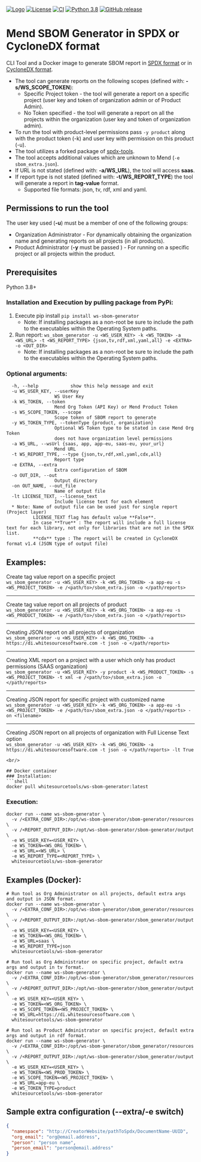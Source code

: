 [![Logo](https://resources.mend.io/mend-sig/logo/mend-dark-logo-horizontal.png)](https://www.mend.io/)
[![License](https://img.shields.io/badge/License-Apache%202.0-yellowgreen.svg)](https://opensource.org/licenses/Apache-2.0)
[![CI](https://github.com/whitesource-ps/ws-sbom-generator/actions/workflows/ci.yml/badge.svg)](https://github.com/whitesource-ps/ws-sbom-generator/actions/workflows/ci.yml)
[![Python 3.8](https://upload.wikimedia.org/wikipedia/commons/thumb/a/a5/Blue_Python_3.8_Shield_Badge.svg/76px-Blue_Python_3.8_Shield_Badge.svg.png)](https://www.python.org/downloads/release/python-380/)
[![GitHub release](https://img.shields.io/github/v/release/whitesource-ps/ws-sbom-generator)](https://github.com/whitesource-ps/ws-sbom-generator/releases/latest)  

# Mend SBOM Generator in SPDX or CycloneDX format
CLI Tool and a Docker image to generate SBOM report in [SPDX format](https://spdx.org) or in [CycloneDX format](https://cyclonedx.org/).
* The tool can generate reports on the following scopes (defined with: **-s/WS_SCOPE_TOKEN**):
  * Specific Project token - the tool will generate a report on a specific project (user key and token of organization admin or of Product Admin).
  * No Token specified - the tool will generate a report on all the projects within the organization (user key and token of organization admin).
* To run the tool with product-level permissions pass `-y product` along with the product token (-k) and user key with permission on this product (-u).
* The tool utilizes a forked package of [spdx-tools](https://github.com/spdx/tools).
* The tool accepts additional values which are unknown to Mend (`-e sbom_extra.json`).
* If URL is not stated (defined with: **-a/WS_URL**), the tool will access **saas**.
* If report type is not stated (defined with: **-t/WS_REPORT_TYPE**) the tool will generate a report in **tag-value** format.
  * Supported file formats: json, tv, rdf, xml and yaml.
  
## Permissions to run the tool
The user key used (**-u**) must be a member of one of the following groups:
- Organization Administrator - For dynamically obtaining the organization name and generating reports on all projects (in all products).
- Product Administrator (**-y** must be passed ) - For running on a specific project or all projects within the product.

## Prerequisites
Python 3.8+

### Installation and Execution by pulling package from PyPi:
1. Execute pip install `pip install ws-sbom-generator`
   * Note: If installing packages as a non-root be sure to include the path to the executables within the Operating System paths.
2. Run report: `ws_sbom_generator -u <WS_USER_KEY> -k <WS_TOKEN> -a <WS_URL> -t <WS_REPORT_TYPE> {json,tv,rdf,xml,yaml,all} -e <EXTRA> -o <OUT_DIR>`
   * Note: If installing packages as a non-root be sure to include the path to the executables within the Operating System paths.

### Optional arguments:
```shell
  -h, --help            show this help message and exit
  -u WS_USER_KEY, --userKey
                  WS User Key
  -k WS_TOKEN, --token 
                  Mend Org Token (API Key) or Mend Product Token
  -s WS_SCOPE_TOKEN, --scope 
                  Scope token of SBOM report to generate
  -y WS_TOKEN_TYPE, --tokenType {product, organization}
                  Optional WS Token type to be stated in case Mend Org Token
                  does not have organization level permissions
  -a WS_URL, --wsUrl {saas, app, app-eu, saas-eu, your_url}
                  Mend URL 
  -t WS_REPORT_TYPE, --type {json,tv,rdf,xml,yaml,cdx,all}
                  Report type
  -e EXTRA, --extra 
                  Extra configuration of SBOM
  -o OUT_DIR, --out 
                  Output directory
  -on OUT_NAME, --out_file
                  Name of output file
  -lt LICENSE_TEXT, --license_text 
                  Include license text for each element
  * Note: Name of output file can be used just for single report (Project layer)
          LICENSE_TEXT flag has default value **False**. 
          In case **True** : The report will include a full license text for each library, not only for libraries that are not in the SPDX list.
          **cdx** type : The report will be created in CycloneDX format v1.4 (JSON type of output file)
```
## Examples:

Create tag value report on a specific project  
`ws_sbom_generator -u <WS_USER_KEY> -k <WS_ORG_TOKEN> -a app-eu -s <WS_PROJECT_TOKEN> -e /<path/to>/sbom_extra.json -o </path/reports>`

---

Create tag value report on all projects of product  
`ws_sbom_generator -u <WS_USER_KEY> -k <WS_ORG_TOKEN> -a app-eu -s <WS_PRODUCT_TOKEN> -e /<path/to>/sbom_extra.json -o </path/reports>`

---

Creating JSON report on all projects of organization  
`ws_sbom_generator -u <WS_USER_KEY> -k <WS_ORG_TOKEN> -a https://di.whitesourcesoftware.com -t json -o </path/reports>`

---

Creating XML report on a project with a user which only has product permissions (SAAS organization)   
`ws_sbom_generator -u <WS_USER_KEY> -y product -k <WS_PRODUCT_TOKEN> -s <WS_PROJECT_TOKEN> -t xml -e /<path/to>/sbom_extra.json -o </path/reports>`

---

Creating JSON report for specific project with customized name  
`ws_sbom_generator -u <WS_USER_KEY> -k <WS_ORG_TOKEN> -a app-eu -s <WS_PROJECT_TOKEN> -e /<path/to>/sbom_extra.json -o </path/reports> -on <filename>`

---

Creating JSON report on all projects of organization with Full License Text option  
`ws_sbom_generator -u <WS_USER_KEY> -k <WS_ORG_TOKEN> -a https://di.whitesourcesoftware.com -t json -o </path/reports> -lt True`
```
<br/>

## Docker container
### Installation:
```shell
docker pull whitesourcetools/ws-sbom-generator:latest 
 ```
### Execution:
```shell
docker run --name ws-sbom-generator \ 
  -v /<EXTRA_CONF_DIR>:/opt/ws-sbom-generator/sbom-generator/resources \ 
  -v /<REPORT_OUTPUT_DIR>:/opt/ws-sbom-generator/sbom-generator/output \
  -e WS_USER_KEY=<USER_KEY> \ 
  -e WS_TOKEN=<WS_ORG_TOKEN> \
  -e WS_URL=<WS_URL> \
  -e WS_REPORT_TYPE=<REPORT_TYPE> \
  whitesourcetools/ws-sbom-generator 
````

## Examples (Docker):
```shell
# Run tool as Org Administrator on all projects, default extra args and output in JSON format.
docker run --name ws-sbom-generator \  
  -v /<EXTRA_CONF_DIR>:/opt/ws-sbom-generator/sbom_generator/resources \ 
  -v /<REPORT_OUTPUT_DIR>:/opt/ws-sbom-generator/sbom_generator/output \
  -e WS_USER_KEY=<USER_KEY> \ 
  -e WS_TOKEN=<WS_ORG_TOKEN> \
  -e WS_URL=saas \
  -e WS_REPORT_TYPE=json
  whitesourcetools/ws-sbom-generator
  
# Run tool as Org Administrator on specific project, default extra args and output in tv format.
docker run --name ws-sbom-generator \  
  -v /<EXTRA_CONF_DIR>:/opt/ws-sbom-generator/sbom_generator/resources \
  -v /<REPORT_OUTPUT_DIR>:/opt/ws-sbom-generator/sbom_generator/output \
  -e WS_USER_KEY=<USER_KEY> \ 
  -e WS_TOKEN=<WS_ORG_TOKEN> \
  -e WS_SCOPE_TOKEN=<WS_PROJECT_TOKEN> \
  -e WS_URL=https://di.whitesourcesoftware.com \
  whitesourcetools/ws-sbom-generator

# Run tool as Product Administrator on specific project, default extra args and output in rdf format.
docker run --name ws-sbom-generator \  
  -v /<EXTRA_CONF_DIR>:/opt/ws-sbom-generator/sbom_generator/resources \
  -v /<REPORT_OUTPUT_DIR>:/opt/ws-sbom-generator/sbom_generator/output \
  -e WS_USER_KEY=<USER_KEY> \ 
  -e WS_TOKEN=<WS_PROD_TOKEN> \
  -e WS_SCOPE_TOKEN=<WS_PROJECT_TOKEN> \
  -e WS_URL=app-eu \
  -e WS_TOKEN_TYPE=product
  whitesourcetools/ws-sbom-generator
````

## Sample extra configuration (--extra/-e switch)
```json
{
  "namespace": "http://CreatorWebsite/pathToSpdx/DocumentName-UUID",
  "org_email": "org@email.address",
  "person": "person name",
  "person_email": "person@email.address"
}
```

